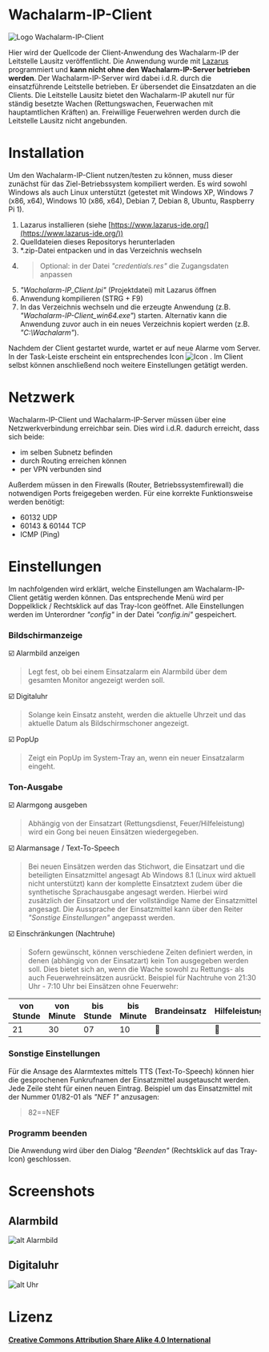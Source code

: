 # Wachalarm-IP-Client

![Logo Wachalarm-IP-Client](https://user-images.githubusercontent.com/19272095/47460397-af62cf00-d7de-11e8-8809-7a181ea50040.png)

Hier wird der Quellcode der Client-Anwendung des Wachalarm-IP der Leitstelle Lausitz veröffentlicht.
Die Anwendung wurde mit [Lazarus](https://www.lazarus-ide.org/) programmiert und **kann nicht ohne den Wachalarm-IP-Server betrieben werden**.
Der Wachalarm-IP-Server wird dabei i.d.R. durch die einsatzführende Leitstelle betrieben. Er übersendet die Einsatzdaten an die Clients.
Die Leitstelle Lausitz bietet den Wachalarm-IP akutell nur für ständig besetzte Wachen (Rettungswachen, Feuerwachen mit hauptamtlichen Kräften) an. Freiwillige Feuerwehren werden durch die Leitstelle Lausitz nicht angebunden.

# Installation

Um den Wachalarm-IP-Client nutzen/testen zu können, muss dieser zunächst für das Ziel-Betriebssystem kompiliert werden. Es wird sowohl Windows als auch Linux unterstützt (getestet mit Windows XP, Windows 7 (x86, x64), Windows 10 (x86, x64), Debian 7, Debian 8, Ubuntu, Raspberry Pi 1).
1. Lazarus installieren (siehe [https://www.lazarus-ide.org/](https://www.lazarus-ide.org/))
2. Quelldateien dieses Repositorys herunterladen
3. *.zip-Datei entpacken und in das Verzeichnis wechseln
4. >Optional: in der Datei *"credentials.res"* die Zugangsdaten anpassen
5. *"Wachalarm-IP_Client.lpi"* (Projektdatei) mit Lazarus öffnen
6. Anwendung kompilieren (STRG + F9)
7. In das Verzeichnis wechseln und die erzeugte Anwendung (z.B. *"Wachalarm-IP-Client_win64.exe"*) starten. 
Alternativ kann die Anwendung zuvor auch in ein neues Verzeichnis kopiert werden (z.B. *"C:\Wachalarm"*).

Nachdem der Client gestartet wurde, wartet er auf neue Alarme vom Server. In der Task-Leiste erscheint ein entsprechendes Icon ![Icon](https://user-images.githubusercontent.com/19272095/47442342-80ceff00-d7b2-11e8-8ab0-d1ed2914ec23.png "Tray-Icon") .
Im Client selbst können anschließend noch weitere Einstellungen getätigt werden.

# Netzwerk

Wachalarm-IP-Client und Wachalarm-IP-Server müssen über eine Netzwerkverbindung erreichbar sein. Dies wird i.d.R. dadurch erreicht, dass sich beide:

 - im selben Subnetz befinden
 - durch Routing erreichen können
 - per VPN verbunden sind

Außerdem müssen in den Firewalls (Router, Betriebssystemfirewall) die notwendigen Ports freigegeben werden. Für eine korrekte Funktionsweise werden benötigt:

 - 60132 UDP
 - 60143 & 60144 TCP
 - ICMP (Ping)

# Einstellungen
Im nachfolgenden wird erklärt, welche Einstellungen am Wachalarm-IP-Client getätig werden können. Das entsprechende Menü wird per Doppelklick / Rechtsklick auf das Tray-Icon geöffnet. Alle Einstellungen werden im Unterordner *"config"* in der Datei *"config.ini"* gespeichert.
### Bildschirmanzeige
:ballot_box_with_check: Alarmbild anzeigen
>Legt fest, ob bei einem Einsatzalarm ein Alarmbild über dem gesamten Monitor angezeigt werden soll.

:ballot_box_with_check: Digitaluhr
>Solange kein Einsatz ansteht, werden die aktuelle Uhrzeit und das aktuelle Datum als Bildschirmschoner angezeigt.

:ballot_box_with_check: PopUp
>Zeigt ein PopUp im System-Tray an, wenn ein neuer Einsatzalarm eingeht.

### Ton-Ausgabe
:ballot_box_with_check: Alarmgong ausgeben
>Abhängig von der Einsatzart (Rettungsdienst, Feuer/Hilfeleistung) wird ein Gong bei neuen Einsätzen wiedergegeben.

:ballot_box_with_check: Alarmansage / Text-To-Speech
>Bei neuen Einsätzen werden das Stichwort, die Einsatzart und die beteiligten Einsatzmittel angesagt
>Ab Windows 8.1 (Linux wird aktuell nicht unterstützt) kann der komplette Einsatztext zudem über die synthetische Sprachausgabe angesagt werden. Hierbei wird zusätzlich der Einsatzort und der vollständige Name der Einsatzmittel angesagt. Die Aussprache der Einsatzmittel kann über den Reiter *"Sonstige Einstellungen"* angepasst werden.

:ballot_box_with_check: Einschränkungen (Nachtruhe)

> Sofern gewünscht, können verschiedene Zeiten definiert werden, in denen (abhängig von der Einsatzart) kein Ton ausgegeben werden soll. Dies bietet sich an, wenn die Wache sowohl zu Rettungs- als auch Feuerwehreinsätzen ausrückt.
Beispiel für Nachtruhe von 21:30 Uhr - 7:10 Uhr bei Einsätzen ohne Feuerwehr:

|von Stunde|von Minute|bis Stunde|bis Minute|Brandeinsatz|Hilfeleistung|Rettungsdienst|Krankentransport|Sonstiges|
|--|--|--|--|--|--|--|--|--|
|21|30|07|10|:black_square_button:|:black_square_button:|:white_square_button:|:white_square_button:|:white_square_button:|
### Sonstige Einstellungen
Für die Ansage des Alarmtextes mittels TTS (Text-To-Speech) können hier die gesprochenen Funkrufnamen der Einsatzmittel ausgetauscht werden. Jede Zeile steht für einen neuen Eintrag.
Beispiel um das Einsatzmittel mit der Nummer 01/82-01 als *"NEF 1"* anzusagen:
>82==NEF

### Programm beenden
Die Anwendung wird über den Dialog *"Beenden"* (Rechtsklick auf das Tray-Icon) geschlossen.

# Screenshots
## Alarmbild
![alt Alarmbild](https://user-images.githubusercontent.com/19272095/47442148-2766d000-d7b2-11e8-8b40-d80f7318ca1b.png "Beispiel eines Einsatzalarms")
## Digitaluhr
![alt Uhr](https://user-images.githubusercontent.com/19272095/47445560-8419b900-d7b9-11e8-8beb-48ab2da998bb.png "Beispiel Screenshots")

# Lizenz

#### [Creative Commons Attribution Share Alike 4.0 International](https://github.com/Robert-112/Wachalarm-IP-Client/blob/master/LICENSE.md)